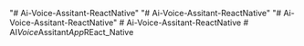 "# Ai-Voice-Assitant-ReactNative" 
"# Ai-Voice-Assitant-ReactNative" 
"# Ai-Voice-Assitant-ReactNative" 
#   A i - V o i c e - A s s i t a n t - R e a c t N a t i v e  
 #   A I _ V o i c e _ A s s i t a n t _ A p p _ R E a c t _ N a t i v e  
 